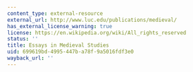 ```yaml
---
content_type: external-resource
external_url: http://www.luc.edu/publications/medieval/
has_external_license_warning: true
license: https://en.wikipedia.org/wiki/All_rights_reserved
status: ''
title: Essays in Medieval Studies
uid: 699619bd-4995-447b-a78f-9a5016fdf3e0
wayback_url: ''
---
```

